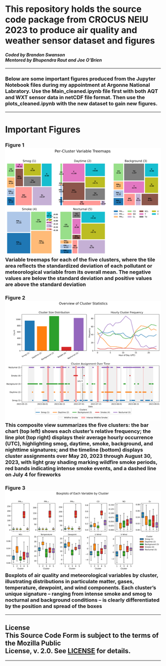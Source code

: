 # This repository holds the source code package from CROCUS NEIU 2023 to produce air quality and weather sensor dataset and figures
#### *Coded by Brandon Swanson<br>Mentored by Bhupendra Raut and Joe O'Brien*
-----------------
### Below are some important figures produced from the Jupyter Notebook files during my appointment at Argonne National Labratory. Use the Main_cleaned.ipynb file first with both AQT and WXT sensor data in netCDF file format. Then use the plots_cleaned.ipynb with the new dataset to gain new figures.
-----------------
# **Important Figures**
### Figure 1<br>![alt text](https://github.com/z3288/Chicago-Air-Quality-SULI/blob/main/Fig1.png "Figure 1")<br>Variable treemaps for each of the five clusters, where the tile area reflects the standardized deviation of each pollutant or meteorological variable from its overall mean. The negative values are below the standard deviation and positive values are above the standard deviation

### Figure 2<br>![alt text](https://github.com/z3288/Chicago-Air-Quality-SULI/blob/main/Fig2.png "Figure 2")<br>This composite view summarizes the five clusters: the bar chart (top left) shows each cluster’s relative frequency; the line plot (top right) displays their average hourly occurrence (UTC), highlighting smog, daytime, smoke, background, and nighttime signatures; and the timeline (bottom) displays cluster assignments over May 20, 2023 through August 30, 2023, with light gray shading marking wildfire smoke periods, red bands indicating intense smoke events, and a dashed line on July 4 for fireworks

### Figure 3<br>![alt text](https://github.com/z3288/Chicago-Air-Quality-SULI/blob/main/Fig3.png "Figure 3")<br>Boxplots of air quality and meteorological variables by cluster, illustrating distributions in particulate matter, gases, temperature, dewpoint, and wind components. Each cluster’s unique signature – ranging from intense smoke and smog to nocturnal and background conditions – is clearly differentiated by the position and spread of the boxes
-----------------
## License<br>This Source Code Form is subject to the terms of the Mozilla Public<br>License, v. 2.0. See [LICENSE](https://github.com/z3288/Chicago-Air-Quality-SULI/tree/main?tab=MPL-2.0-1-ov-file "License") for details.
-----------------
